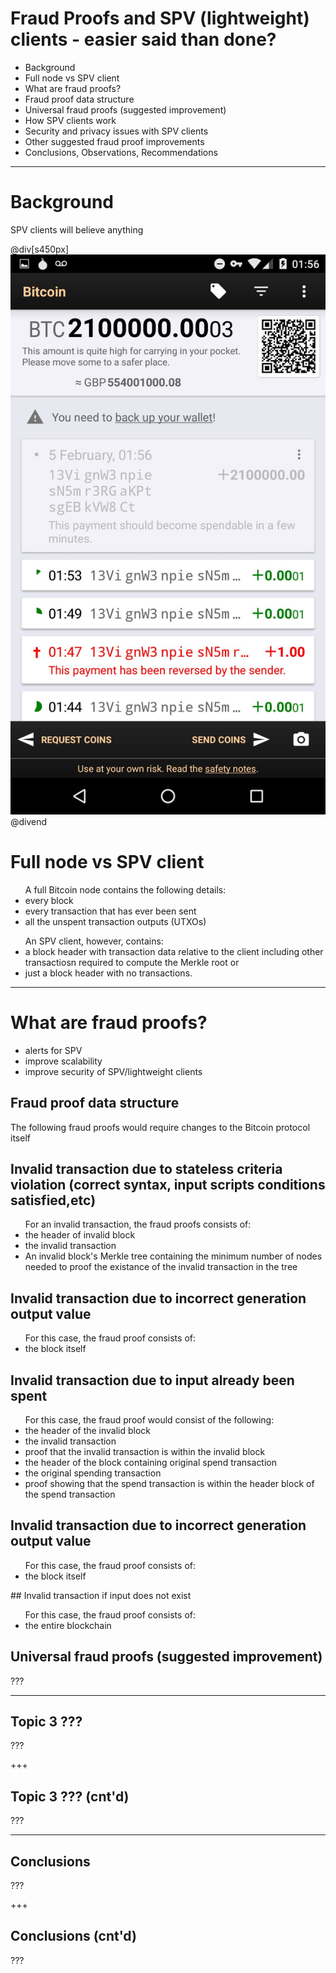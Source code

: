 # Fraud Proofs and SPV (lightweight) clients - easier said than done?

- Background
- Full node vs SPV client
- What are fraud proofs?
- Fraud proof data structure
- Universal fraud proofs (suggested improvement)
- How SPV clients work
- Security and privacy issues with SPV clients
- Other suggested fraud proof improvements
- Conclusions, Observations, Recommendations

---

# Background
SPV clients will believe anything 

@div[s450px]
![SPV client lied to](https://raw.githubusercontent.com/tari-labs/tari-university/fraudproofs/src/cryptography/fraud-proofs-1/sources/todd-btc-spv.jpg)
@divend


# Full node vs SPV client

<ul>A full Bitcoin node contains the following details:
  <li> every block
  <li> every transaction that has ever been sent
  <li> all the unspent transaction outputs (UTXOs)
</ul>
<ul>An SPV client, however, contains:
  <li> a block header with transaction data relative to the client including other transactiosn required to compute the Merkle root or 
  <li> just a block header with no transactions.
</ul>


---

# What are fraud proofs?
<ul>
<li> alerts for SPV
<li> improve scalability
<li> improve security of SPV/lightweight clients
</ul>

## Fraud proof data structure
The following fraud proofs would require changes to the Bitcoin protocol itself

## Invalid transaction due to stateless criteria violation (correct syntax, input scripts conditions satisfied,etc)
<ul>For an invalid transaction, the fraud proofs consists of:
<li> the header of invalid block
<li> the invalid transaction
<li> An invalid block's Merkle tree containing the minimum number of nodes needed to proof the existance of the invalid transaction in the tree
</ul>

## Invalid transaction due to incorrect generation output value
<ul>For this case, the fraud proof consists of:
<li> the block itself
</ul>

## Invalid transaction due to input already been spent
<ul>For this case, the fraud proof would consist of the following:
<li> the header of the invalid block
<li> the invalid transaction
<li>  proof that the invalid transaction is within the invalid block
<li>  the header of the block containing original spend transaction
<li>  the original spending transaction
<li>  proof showing that the spend transaction is within the header block of the spend transaction
</ul>

## Invalid transaction due to incorrect generation output value
<ul>For this case, the fraud proof consists of:
<li> the block itself
</ul>
## Invalid transaction if input does not exist
<ul>For this case, the fraud proof consists of:
<li> the entire blockchain
</ul>


## Universal fraud proofs (suggested improvement)



???

---

## Topic 3 ???

???

+++

## Topic 3 ??? (cnt'd)

???

---

## Conclusions

???

+++

## Conclusions (cnt'd)

???
